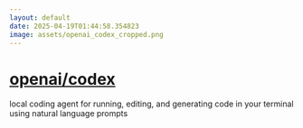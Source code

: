 ```yaml
---
layout: default
date: 2025-04-19T01:44:58.354823
image: assets/openai_codex_cropped.png
---
```


# [openai/codex](https://github.com/openai/codex)

local coding agent for running, editing, and generating code in your terminal using natural language prompts
